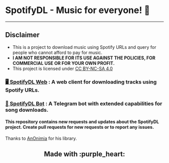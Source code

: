 # SpotifyDL - Music for everyone! :tada:
---
## Disclaimer

- This is a project to download music using Spotify URLs and query for people who cannot afford to pay for music.
- <b>I AM NOT RESPONSIBLE FOR ITS USE AGAINST THE POLICIES, FOR COMMERCIAL USE OR FOR YOUR OWN PROFIT.</b>
- This project is licensed under <a href='https://creativecommons.org/licenses/by-nc-sa/4.0/'>CC BY-NC-SA 4.0</a>

### <a href = 'https://spotifydl.live/' target = '_blank'>:desktop_computer: SpotifyDL Web</a> : A web client for downloading tracks using Spotify URLs.<br>
### <a href = 'https://t.me/spotifydl_mp3_bot/' target = '_blank'>:robot: SpotifyDL Bot</a> : A Telegram bot with extended capabilities for song downloads.<br>

#### This repository contains new requests and updates about the SpotifyDL project. Create pull requests for new requests or to report any issues.
Thanks to <a href='https://github.com/An0nimia/'>AnOnimia</a> for his library.
<h2 align = 'center'>Made with :purple_heart:</h2>

